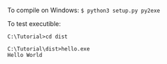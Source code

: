 To compile on Windows:
`$ python3 setup.py py2exe`

To test executible:
```
C:\Tutorial>cd dist

C:\Tutorial\dist>hello.exe
Hello World
```